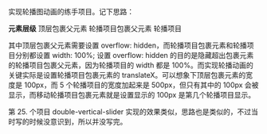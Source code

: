 实现轮播图动画的练手项目。记下思路：

**元素层级**
顶层包裹父元素
    轮播项目包裹父元素
        轮播项目

其中顶层包裹父元素需要设置 overflow: hidden，而轮播项目包裹元素和轮播项目分别都设置 width: 100%; 设置 overflow: hidden 的目的是隐藏超出包裹元素的轮播项目包裹父元素，因为轮播项目的 width 都是 100%。而实现轮播动画的关键实际是设置轮播项目包裹元素的 translateX。可以想象下顶层包裹元素的宽度是 100px，而 5 个轮播项目的宽度加起来是 500px，但只有其中的 100px 会被显示，而移动轮播项目包裹元素就是设置显示的 100px 是第几个轮播项目显示。

第 25. 个项目 double-vertical-slider 实现的效果类似，思路也是类似的，不过当时写的时候没意识到，所以并没写完。
